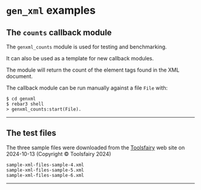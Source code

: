 # `gen_xml` examples

## The `counts` callback module

The `genxml_counts` module is used for testing and benchmarking.

It can also be used as a template for new callback modules.

The module will return the count of the element tags found in the XML
document.

The callback module can be run manually against a file `File` with:

    $ cd genxml
    $ rebar3 shell
    > genxml_counts:start(File).

---

## The test files

The three sample files were downloaded from the
[Toolsfairy](https://toolsfairy.com/tools/code-test/sample-xml-files)
web site on 2024-10-13 (Copyright © Toolsfairy 2024)

    sample-xml-files-sample-4.xml
    sample-xml-files-sample-5.xml
    sample-xml-files-sample-6.xml

---
